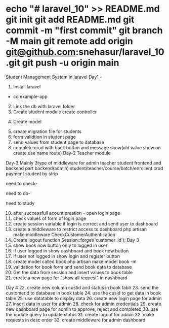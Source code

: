 echo "# laravel_10" >> README.md
git init
git add README.md
git commit -m "first commit"
git branch -M main
git remote add origin git@github.com:snehasur/laravel_10.git
git push -u origin main
============================
Student Management System in laravel
Day1 - 
1. Install laravel 
 <!-- - composer create-project laravel/laravel:^10.0 laravel_10 -->
 - cd example-app 
 <!-- - php artisan serve -->
2. Link the db with laravel folder
3. Create student module
 create controller
 <!-- php artisan make:controller adminstudent -r
 php artisan make:migration create_students_table -->
4. Create model
 <!-- php artisan make:model student -m -->
5. create migration file for students
6. form validtion in student page
9. send values from student page to database
10. complete crud with back button and message show(old value show on create,use name route)
Day-2
Teacher module
<!-- php artisan make:migration create_teachers_table 
php artisan make:migration add_field_to_students_table --table=students
php artisan make:model TeacherController -mcr
php artisan make:middleware CheckStudentAuthentication
php artisan route:list -->
Day-3
Mainly 3type of middleware for admin teacher student
frontend and backend part
backend(admin)
student/teacher/course/batch/enrollent crud
payment student by strip
<!-- change on config/database.php  'engine' => 'InnoDB',
composer require doctrine/dbal use for type change in database column name 
group middleware add on kernel/middlewareAliases
belongsTo hasMany 
resource controler
group route with prefix
reverse route
name route

-->




need to check-
<!-- 
html in full project
empty full site then check
comment on 

use mutatator in model enrollment
payment index show 

-->

need to do-
<!-- 
use observers for mail send after register
image uplode
csv uplode 
-->


need to study














10. after successfull acount creation - open login page
11. check values of form of login page
12. create session variable if login is correct and send user to dashboard
13. create a middleware to restrict access to dashboard
 php artisan make:middleware CheckCustomerAuthentication
14. Create logout function
        Session::forget('customer_id');
Day 3
15. show book now button only to logged in user
16. if user logged in show dashboard and book now button
17. if user not logged in show login and register button
18. create model called book
 php artisan make:model book -m
19. validation for book form and send book data to database
20. Get the data from session and insert values to book table
21. create a new page for "show all request" in dashboard

Day 4
22. create new column custid and status in book tablr
23. send the customerid to database in book table
24. use the cusid to get data in book table
25. use datatable to display data
26. create new login page for admin
27. insert data in user for admin
28. check for admin credentials
29. create new dashboard page for admin to approve, reject and completed
30. use the update query to update status
31. create logout for admin
32. make requests in desc order
33. create middleware for admin dashboard



